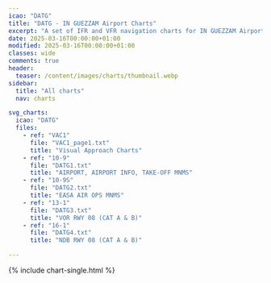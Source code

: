 ```yaml
---
icao: "DATG" 
title: "DATG - IN GUEZZAM Airport Charts"
excerpt: "A set of IFR and VFR navigation charts for IN GUEZZAM Airport"
date: 2025-03-16T00:00:00+01:00
modified: 2025-03-16T00:00:00+01:00
classes: wide
comments: true
header:
  teaser: /content/images/charts/thumbnail.webp
sidebar:
  title: "All charts"
  nav: charts

svg_charts:
  icao: "DATG"
  files:
    - ref: "VAC1"
      file: "VAC1_page1.txt"
      title: "Visual Approach Charts"
    - ref: "10-9"
      file: "DATG1.txt"
      title: "AIRPORT, AIRPORT INFO, TAKE-OFF MNMS"
    - ref: "10-9S"
      file: "DATG2.txt"
      title: "EASA AIR OPS MNMS"
    - ref: "13-1"
      file: "DATG3.txt"
      title: "VOR RWY 08 (CAT A & B)"
    - ref: "16-1"
      file: "DATG4.txt"
      title: "NDB RWY 08 (CAT A & B)"

---
```


{% include chart-single.html %}